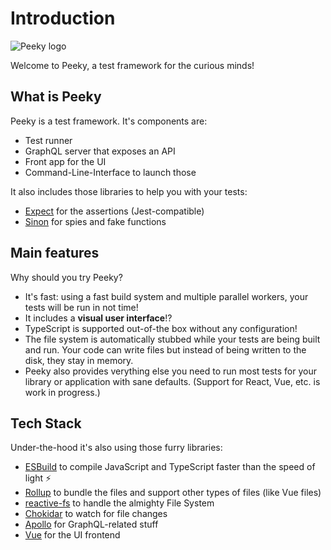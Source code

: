 # Introduction

<div class="my-12">
  <img src="/logo.svg" alt="Peeky logo" class="max-w-32 block mx-auto">
  <p class="text-center text-flamingo-700 font-medium">Welcome to Peeky, a test framework for the curious minds!</p>
</div>

## What is Peeky

Peeky is a test framework. It's components are:

- Test runner
- GraphQL server that exposes an API
- Front app for the UI
- Command-Line-Interface to launch those

It also includes those libraries to help you with your tests:

- [Expect](https://jestjs.io/docs/expect) for the assertions (Jest-compatible)
- [Sinon](https://sinonjs.org/) for spies and fake functions

## Main features

Why should you try Peeky?

- It's fast: using a fast build system and multiple parallel workers, your tests will be run in not time!
- It includes a **visual user interface**!?
- TypeScript is supported out-of-the box without any configuration!
- The file system is automatically stubbed while your tests are being built and run. Your code can write files but instead of being written to the disk, they stay in memory.
- Peeky also provides verything else you need to run most tests for your library or application with sane defaults. (Support for React, Vue, etc. is work in progress.)

## Tech Stack

Under-the-hood it's also using those furry libraries:

- [ESBuild](https://esbuild.github.io/) to compile JavaScript and TypeScript faster than the speed of light ⚡️
- [Rollup](https://www.rollupjs.org/) to bundle the files and support other types of files (like Vue files)
- [reactive-fs](https://github.com/Akryum/peeky/tree/master/packages/reactive-fs) to handle the almighty File System
- [Chokidar](https://github.com/paulmillr/chokidar) to watch for file changes
- [Apollo](https://apollographql.com/) for GraphQL-related stuff
- [Vue](https://vuejs.org/) for the UI frontend

